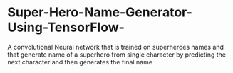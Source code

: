 # Super-Hero-Name-Generator-Using-TensorFlow-
A convolutional Neural network that is trained on superheroes names and that generate name of a superhero from single character by predicting the next character and then generates the final name  
